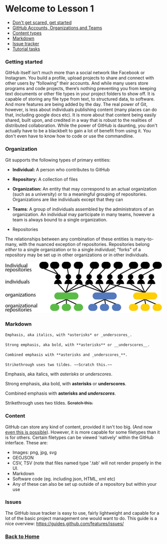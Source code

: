 # Welcome to Lesson 1

- [Don't get scared, get started](#getting-started)
- [GitHub Accounts, Organizations and Teams](#organization)
- [Content types](#content)
- [Markdown](#markdown)
- [Issue tracker](#Issues)
- [Tutorial tasks](#Tasks)

### Getting started

GitHub itself isn’t much more than a social network like Facebook or Instagram. You build a profile, upload projects to share and connect with other users by “following” their accounts. And while many users store programs and code projects, there’s nothing preventing you from keeping text documents or other file types in your project folders to show off. It is capable of storing any file type from text, to structured data, to software. And more features are being added by the day. The real power of Git, however, is less about individuals publishing content (many places can do that, including google docs etc). It is more about that content being easily shared, built upon, and credited in a way that is robust to the realities of distributed collaboration. While the power of GitHub is daunting, you don't actually have to be a blackbelt to gain a lot of benefit from using it. You don't even have to know how to code or use the commandline. 

### Organization

Git supports the following types of primary entities:

- **Individual:** A person who contributes to GitHub
- **Repository:** A collection of files
- **Organization:** An entity that may correspond to an actual organization (such as a university) or to a meaningful grouping of repositories. Organizations are like individuals except that they can 
- **Teams**: A group of individuals assembled by the administrators of an organization. An individual may participate in many teams, however a team is always bound to a single organization.

- Repositories

The relationships between any combination of these entities is many-to-many, with the nuanced exception of repositories.
Repositories belong *either* to a single organization or to a single *individual*; "forks" of a repository may be set up in other organizations or in other individuals. 

![](../images/github-organizations-teams-repos.png)

### Markdown

```no-highlight
Emphasis, aka italics, with *asterisks* or _underscores_.

Strong emphasis, aka bold, with **asterisks** or __underscores__.

Combined emphasis with **asterisks and _underscores_**.

Strikethrough uses two tildes. ~~Scratch this.~~
```

Emphasis, aka italics, with *asterisks* or _underscores_.

Strong emphasis, aka bold, with **asterisks** or __underscores__.

Combined emphasis with **asterisks and _underscores_**.

Strikethrough uses two tildes. ~~Scratch this.~~

### Content
GitHub can store any kind of content, provided it isn't too big. (And now [even this is possible](https://git-lfs.github.com/)).
However, it is more capable for some filetypes than it is for others. Certain filetypes can be viewed 'natively' within the GitHub interface. These are:

- Images: png, jpg, svg
- GEOJSON
- CSV, TSV (note that files named type '.tab' will not render properly in the UI.
- Markdown
- Software code (eg. including json, HTML, xml etc)
- Any of these can also be set up outside of a repository but within your use

### Issues
The GitHub issue tracker is easy to use, fairly lightweight and capable for a lot of the basic project management one would want to do.
This guide is a nice overview: https://guides.github.com/features/issues/


### [Back to Home](..)
